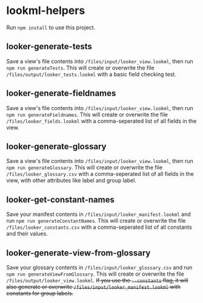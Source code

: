 # lookml-helpers
Run `npm install` to use this project.

## looker-generate-tests
Save a view's file contents into `/files/input/looker_view.lookml`, then run `npm run generateTests`. This will create or overwrite the file `/files/output/looker_tests.lookml` with a basic field checking test.

## looker-generate-fieldnames
Save a view's file contents into `/files/input/looker_view.lookml`, then run `npm run generateFieldnames`. This will create or overwrite the file `/files/looker_fields.lookml` with a comma-seperated list of all fields in the view.

## looker-generate-glossary
Save a view's file contents into `/files/input/looker_view.lookml`, then run `npm run generateGlossary`. This will create or overwrite the file `/files/looker_glossary.csv` with a comma-seperated list of all fields in the view, with other attributes like label and group label.

## looker-get-constant-names
Save your manifest contents in `/files/input/looker_manifest.lookml` and run `npm run generateConstantNames`. This will create or overwrite the file `/files/looker_constants.csv` with a comma-seperated list of all constants and their values.

## looker-generate-view-from-glossary
Save your glossary contents in `/files/input/looker_glossary.csv` and run `npm run generateViewFromGlossary`. This will create or overwrite the file `/files/output/looker_view.lookml`. ~~If you use the `--constants` flag, it will also generate or overwrite `/files/input/looker_manifest.lookml` with constants for group labels.~~
